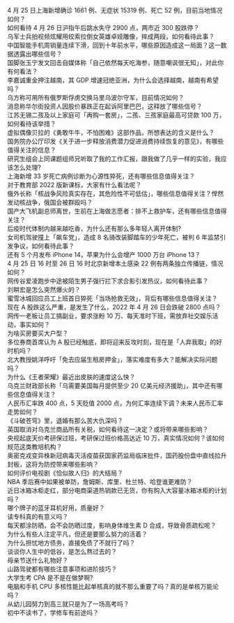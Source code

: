 4 月 25 日上海新增确诊 1661 例、无症状 15319 例、死亡 52 例，目前当地情况如何？  
如何看待  4 月 26 日沪指午后跳水失守 2900 点，两市近 300 股跌停？  
乌军士兵拍视频炫耀用绞索拉倒女英雄卓娅雕像，摔成两段，如何看待此事？  
中国智能手机周销量连续下滑，回到十年前水平，哪些原因造成这一局面？这一数据透露出哪些信号？  
国脚张玉宁发文回击自媒体称「自己依然每天吃海参，随意嘲讽很无知」，对此你有何看法？  
李嘉诚重金押注越南，其 GDP 增速冠绝亚洲，为什么会选择越南，越南有希望吗？  
乌方称可用所有俄罗斯俘虏交换马里乌波尔守军，目前情况如何？  
消息称华尔街投资人因股价暴跌正在起诉阿里巴巴，这释放了哪些信号？  
江苏无锡二孩及以上家庭可「再购一套房」，二孩、三孩家庭最高可贷款 100 万，如何看待该举措？  
虚拟偶像贝拉的《勇敢牛牛，不怕困难》这部作品，所想表达的含义是什么？  
国务院办公厅印发《关于进一步释放消费潜力促进消费持续恢复的意见》，有哪些值得关注的信息？  
研究生组会上同课题组师兄听取了我的工作汇报，跟我做了几乎一样的实验，我应该怎么处理?  
上海新增 33 岁死亡病例诊断为心源性猝死，还有哪些信息值得关注？  
对于教育部 2022 版新课标，大家有什么看法呢？  
俄外长称「核战争风险真实存在，其危险性不可低估」，哪些信息值得关注？悍然发动核战争，俄国会被群殴吗？  
国产大飞机副总师离世，生前在上海做志愿者：排不上救护车，还有哪些信息值得关注？  
后疫时代体制内越来越吃香，为什么还有那么多年轻人离开体制?  
女司机驾驶撞上「飙车党」，造成 8 名骑改装脚踏车的少年死亡，被判 6 年监禁引发争议，如何看待此事？  
还有 5 个月发布 iPhone 14，苹果为什么会增产 1000 万台 iPhone 13？  
4 月 25 日 16 时至 26 日 16 时北京新增本土感染 22 例有两条独立传播链，情况如何？  
网传谷爱凌跑步中途被陌生男子强行拦下求合影引发热议，如何看待此事？  
刘畊宏是怎么突然爆火的？  
蜜雪冰城回应员工上班首日猝死「当场抢救无效」，背后有哪些信息值得关注？  
现在 A 股跌这么严重，是发生了什么，2022 年 4 月 26 日会跌破 2800 点吗？  
网传一老板让员工搞副业，要求涨粉 10 万、每天准时下班，需放弃社交娱乐活动，事实如何？  
为啥买房要买大户型？  
多位券商首席认为 A 股已经触底，即将迎来反攻时刻，现在是「人弃我取」的好时机吗？  
北大教授姚洋呼吁「免去应届生租房押金」，落实难度有多大？能解决实际问题吗？  
为什么《王者荣耀》最近出皮肤的速度这么快？  
乌克兰财政部长称「乌需要美国每月提供至少 20 亿美元经济援助」，其中还有哪些信息值得关注？  
人民币汇率跌 400 点，5 天贬值 2000 点，为何汇率连续下调？未来人民币汇率走势如何？  
《斗破苍穹》里，退婚有那么苦大仇深吗？  
英国取消对乌克兰商品所有关税，如何看待这一决定？或将带来哪些影响？  
央视起底天价考研保过班，考研保过班价格高达近 10 万，真实情况如何？该如何规范这类教培机构？  
奥密克戎变异株新冠病毒灭活疫苗获国家药监局临床批件，国药股份盘中直线拉升封板，这将为防控带来哪些影响？  
如何评价电视剧《恰似故人归》的大结局？  
NBA 季后赛中如果被单防，詹姆斯、库里、杜兰特、哈登谁更难防？  
近日冰箱冰柜走红，部分电商渠道热销款已无货，你有购入大容量冰箱冰柜的计划吗？  
哪个牌子的蓝牙耳机好用，质量好？  
读专科真的有意义吗？  
每天都涂防晒，会不会防晒过度，影响身体维生素 D 合成，导致骨质疏松呢？  
为什么有些人注定平凡，但还是要那么努力的活着？  
为什么担忧地方债务，直接免债了不就行了吗？  
谈谈你人生中的低谷，是怎么熬过去的？  
母亲节送什么礼物好？  
山路驾驶都有哪些注意事项和进阶技巧？  
大学生考 CPA 是不是在做梦啊?  
电脑和手机 CPU 多核性能比起单核真的就不那么重要了吗？真的是单核万能论吗？  
从幼儿园努力到高三就只是为了一场高考吗？  
初中不读书了，学修车有前途吗？  
